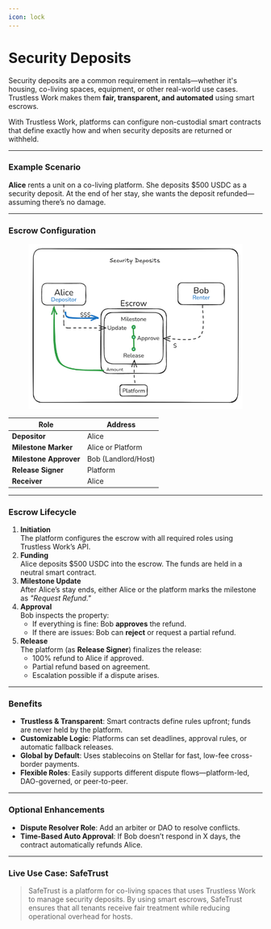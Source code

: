 ```yaml
---
icon: lock
---
```


# Security Deposits

Security deposits are a common requirement in rentals—whether it's housing, co-living spaces, equipment, or other real-world use cases. Trustless Work makes them **fair, transparent, and automated** using smart escrows.

With Trustless Work, platforms can configure non-custodial smart contracts that define exactly how and when security deposits are returned or withheld.

***

### Example Scenario

**Alice** rents a unit on a co-living platform. She deposits $500 USDC as a security deposit. At the end of her stay, she wants the deposit refunded—assuming there’s no damage.

***

### Escrow Configuration

<figure><img src="../.gitbook/assets/image (28).png" alt=""><figcaption></figcaption></figure>

| Role                   | Address             |
| ---------------------- | ------------------- |
| **Depositor**          | Alice               |
| **Milestone Marker**   | Alice or Platform   |
| **Milestone Approver** | Bob (Landlord/Host) |
| **Release Signer**     | Platform            |
| **Receiver**           | Alice               |

***

### Escrow Lifecycle

1. **Initiation**\
   The platform configures the escrow with all required roles using Trustless Work’s API.
2. **Funding**\
   Alice deposits $500 USDC into the escrow. The funds are held in a neutral smart contract.
3. **Milestone Update**\
   After Alice’s stay ends, either Alice or the platform marks the milestone as _"Request Refund."_
4. **Approval**\
   Bob inspects the property:
   * If everything is fine: Bob **approves** the refund.
   * If there are issues: Bob can **reject** or request a partial refund.
5. **Release**\
   The platform (as **Release Signer**) finalizes the release:
   * 100% refund to Alice if approved.
   * Partial refund based on agreement.
   * Escalation possible if a dispute arises.

***

### Benefits

* **Trustless & Transparent**: Smart contracts define rules upfront; funds are never held by the platform.
* **Customizable Logic**: Platforms can set deadlines, approval rules, or automatic fallback releases.
* **Global by Default**: Uses stablecoins on Stellar for fast, low-fee cross-border payments.
* **Flexible Roles**: Easily supports different dispute flows—platform-led, DAO-governed, or peer-to-peer.

***

### Optional Enhancements

* **Dispute Resolver Role**: Add an arbiter or DAO to resolve conflicts.
* **Time-Based Auto Approval**: If Bob doesn’t respond in X days, the contract automatically refunds Alice.

***

### Live Use Case: SafeTrust

> SafeTrust is a platform for co-living spaces that uses Trustless Work to manage security deposits. By using smart escrows, SafeTrust ensures that all tenants receive fair treatment while reducing operational overhead for hosts.
